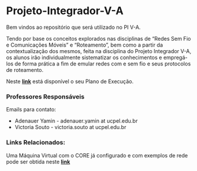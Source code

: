 # Projeto-Integrador-V-A

Bem vindos ao repositório que será utilizado no PI V-A.

Tendo por base os conceitos explorados nas disciplinas de “Redes Sem Fio e Comunicações Móveis” e “Roteamento”, bem como a partir da contextualização dos mesmos, feita na disciplina do Projeto Integrador V-A, os alunos irão individualmente sistematizar os conhecimentos e empregá-los de forma prática a fim de emular redes com e sem fio e seus protocolos de roteamento.

Neste **[link](https://docs.google.com/document/d/1gXFWOfzcvUY6TXPFpbDA4SVsfwe5ZKol7v9w8nf8ivg/edit?usp=sharing)** está disponível o seu Plano de Execução.

### Professores Responsáveis

Emails para contato:
* Adenauer Yamin - adenauer.yamin at ucpel.edu.br
* Victoria Souto - victoria.souto at ucpel.edu.br


### Links Relacionados:

Uma Máquina Virtual com o CORE já configurado e com exemplos de rede pode ser obtida neste **[link](https://mega.nz/file/oroCVIRD#UiPBNszeFThJVUrYXcPt133gR8gwqv2NSmIykScwEt8)**
